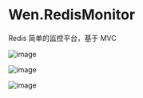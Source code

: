 # Wen.RedisMonitor
Redis 简单的监控平台，基于 MVC

![image](https://github.com/liqingwen2015/Wen.RedisMonitor/blob/master/images/1.jpg)

![image](https://github.com/liqingwen2015/Wen.RedisMonitor/blob/master/images/2.jpg)

![image](https://github.com/liqingwen2015/Wen.RedisMonitor/blob/master/images/3.jpg)
